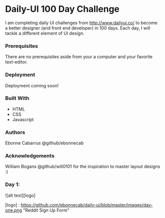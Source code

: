 # Daily-UI 100 Day Challenge
I am completing daily UI challenges from http://www.dailyui.co/ to become a better designer (and front end developer) in 100 days. Each day, I will tackle a different element of UI design.
### Prerequisites
There are no prerequisites aside from your a computer and your favorite text-editor.
### Deployment
Deployment coming soon!
### Built With
* HTML
* CSS
* Javascript
### Authors
Ebonne Cabarrus @github/ebonnecab
### Acknowledgements
William Bogans @github/will0101 for the inspiration to master layout designs :)
### Day 1:

![alt text][logo]

[logo] : https://github.com/ebonnecab/daily-ui/blob/master/images/day-one.png "Reddit Sign Up Form"
